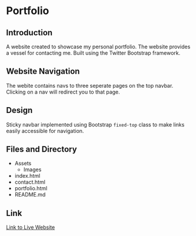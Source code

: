 # Portfolio

## Introduction

A website created to showcase my personal portfolio. The website provides a vessel for contacting me. Built using the Twitter Bootstrap framework. 

## Website Navigation

The webite contains navs to three seperate pages on the top navbar. Clicking on a nav will redirect you to that page. 

## Design

Sticky navbar implemented using Bootstrap `fixed-top` class to make links easily accessible for navigation. 

## Files and Directory
* Assets
    * Images
* index.html
* contact.html
* portfolio.html
* README.md

## Link
[Link to Live Website](https://jesusefraingonzalez.github.io/efrain-gonzalez-portfolio/index.html)